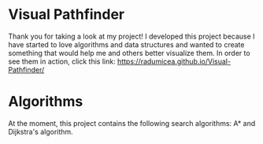 # Visual Pathfinder
Thank you for taking a look at my project! I developed this project because
I have started to love algorithms and data structures and wanted to create
something that would help me and others better visualize them.
In order to see them in action, click this link: https://radumicea.github.io/Visual-Pathfinder/

# Algorithms
At the moment, this project contains the following search algorithms: A* and Dijkstra's algorithm.
